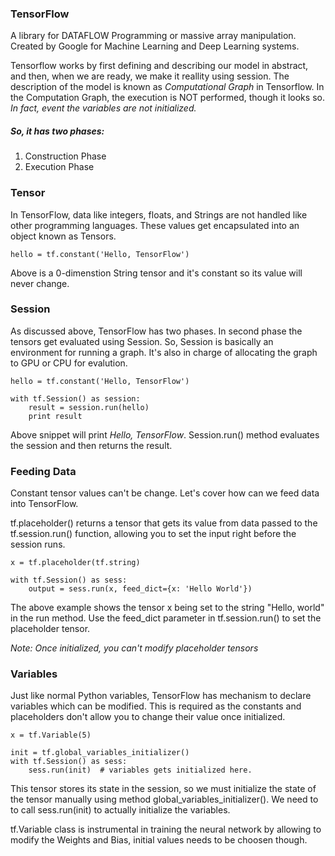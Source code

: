 ### TensorFlow

A library for DATAFLOW Programming or massive array manipulation. Created by Google for Machine Learning and Deep Learning systems. 

Tensorflow works by first defining and describing our model in abstract, and then, when we are ready, we make it reallity using session. The description of the model is known as *Computational Graph* in Tensorflow.  In the Computation Graph, the execution is NOT performed, though it looks so. *In fact, event the variables are not initialized.* 

##### So, it has two phases:
1. Construction Phase
2. Execution Phase

### Tensor
In TensorFlow, data like integers, floats, and Strings are not handled like other programming languages. These values get encapsulated into an object known as Tensors. 

`
hello = tf.constant('Hello, TensorFlow')
`

Above is a 0-dimenstion String tensor and it's constant so its value will never change. 

### Session
As discussed above, TensorFlow has two phases. In second phase the tensors get evaluated using Session. So, Session is basically an environment for running a graph. It's also in charge of allocating the graph to GPU or CPU for evalution. 

```
hello = tf.constant('Hello, TensorFlow')

with tf.Session() as session:
    result = session.run(hello)
    print result
```

Above snippet will print *Hello, TensorFlow*.
Session.run() method evaluates the session and then returns the result. 

### Feeding Data
Constant tensor values can't be change. Let's cover how can we feed data into TensorFlow. 

tf.placeholder() returns a tensor that gets its value from data passed to the tf.session.run() function, allowing you to set the input right before the session runs.

```
x = tf.placeholder(tf.string)

with tf.Session() as sess:
    output = sess.run(x, feed_dict={x: 'Hello World'})
```

The above example shows the tensor x being set to the string "Hello, world" in the run method. Use the feed_dict parameter in tf.session.run() to set the placeholder tensor.

*Note: Once initialized, you can't modify placeholder tensors*

### Variables
Just like normal Python variables, TensorFlow has mechanism to declare variables which can be modified. This is required as the constants and placeholders don't allow you to change their value once initialized. 

```
x = tf.Variable(5)

init = tf.global_variables_initializer()
with tf.Session() as sess:
    sess.run(init)  # variables gets initialized here.
```

This tensor stores its state in the session, so we must initialize the state of the tensor manually using method global_variables_initializer(). We need to to call sess.run(init) to actually initialize the variables. 

tf.Variable class is instrumental in training the neural network by allowing to modify the Weights and Bias, initial values needs to be choosen though. 

